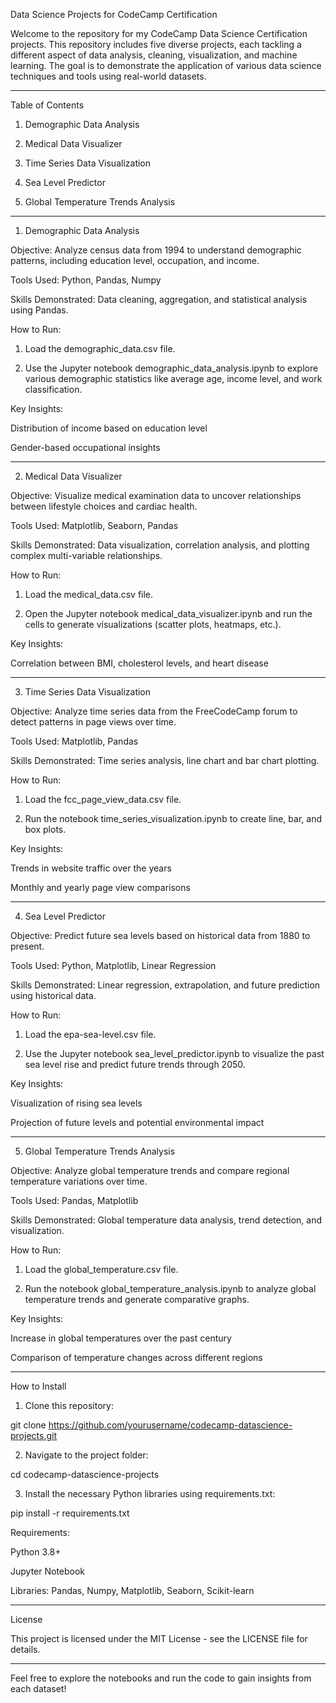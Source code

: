 Data Science Projects for CodeCamp Certification

Welcome to the repository for my CodeCamp Data Science Certification projects. This repository includes five diverse projects, each tackling a different aspect of data analysis, cleaning, visualization, and machine learning. The goal is to demonstrate the application of various data science techniques and tools using real-world datasets.


---

Table of Contents

1. Demographic Data Analysis


2. Medical Data Visualizer


3. Time Series Data Visualization


4. Sea Level Predictor


5. Global Temperature Trends Analysis




---

1. Demographic Data Analysis

Objective: Analyze census data from 1994 to understand demographic patterns, including education level, occupation, and income.

Tools Used: Python, Pandas, Numpy

Skills Demonstrated: Data cleaning, aggregation, and statistical analysis using Pandas.


How to Run:

1. Load the demographic_data.csv file.


2. Use the Jupyter notebook demographic_data_analysis.ipynb to explore various demographic statistics like average age, income level, and work classification.



Key Insights:

Distribution of income based on education level

Gender-based occupational insights



---

2. Medical Data Visualizer

Objective: Visualize medical examination data to uncover relationships between lifestyle choices and cardiac health.

Tools Used: Matplotlib, Seaborn, Pandas

Skills Demonstrated: Data visualization, correlation analysis, and plotting complex multi-variable relationships.


How to Run:

1. Load the medical_data.csv file.


2. Open the Jupyter notebook medical_data_visualizer.ipynb and run the cells to generate visualizations (scatter plots, heatmaps, etc.).



Key Insights:

Correlation between BMI, cholesterol levels, and heart disease



---

3. Time Series Data Visualization

Objective: Analyze time series data from the FreeCodeCamp forum to detect patterns in page views over time.

Tools Used: Matplotlib, Pandas

Skills Demonstrated: Time series analysis, line chart and bar chart plotting.


How to Run:

1. Load the fcc_page_view_data.csv file.


2. Run the notebook time_series_visualization.ipynb to create line, bar, and box plots.



Key Insights:

Trends in website traffic over the years

Monthly and yearly page view comparisons



---

4. Sea Level Predictor

Objective: Predict future sea levels based on historical data from 1880 to present.

Tools Used: Python, Matplotlib, Linear Regression

Skills Demonstrated: Linear regression, extrapolation, and future prediction using historical data.


How to Run:

1. Load the epa-sea-level.csv file.


2. Use the Jupyter notebook sea_level_predictor.ipynb to visualize the past sea level rise and predict future trends through 2050.



Key Insights:

Visualization of rising sea levels

Projection of future levels and potential environmental impact



---

5. Global Temperature Trends Analysis

Objective: Analyze global temperature trends and compare regional temperature variations over time.

Tools Used: Pandas, Matplotlib

Skills Demonstrated: Global temperature data analysis, trend detection, and visualization.


How to Run:

1. Load the global_temperature.csv file.


2. Run the notebook global_temperature_analysis.ipynb to analyze global temperature trends and generate comparative graphs.



Key Insights:

Increase in global temperatures over the past century

Comparison of temperature changes across different regions



---

How to Install

1. Clone this repository:

git clone https://github.com/yourusername/codecamp-datascience-projects.git


2. Navigate to the project folder:

cd codecamp-datascience-projects


3. Install the necessary Python libraries using requirements.txt:

pip install -r requirements.txt



Requirements:

Python 3.8+

Jupyter Notebook

Libraries: Pandas, Numpy, Matplotlib, Seaborn, Scikit-learn



---

License

This project is licensed under the MIT License - see the LICENSE file for details.


---

Feel free to explore the notebooks and run the code to gain insights from each dataset!


